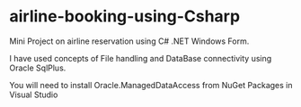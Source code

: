 # airline-booking-using-Csharp
Mini Project on airline reservation using C# .NET Windows Form.

I have used concepts of File handling and DataBase connectivity using Oracle SqlPlus.

You will need to install Oracle.ManagedDataAccess from NuGet Packages in Visual Studio
